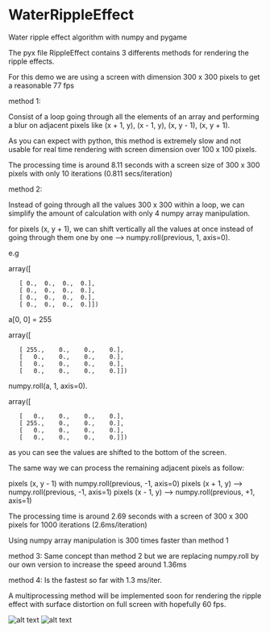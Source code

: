 # WaterRippleEffect
Water ripple effect algorithm with numpy and pygame

The pyx file RippleEffect contains 3 differents methods for rendering the ripple effects.

For this demo we are using a screen with dimension 300 x 300 pixels to get a reasonable 77 fps 

method 1:

Consist of a loop going through all the elements of an array and performing a blur on adjacent pixels like (x + 1, y), (x - 1, y), (x, y - 1), (x, y + 1).

As you can expect with python, this method is extremely slow and not usable for real time rendering with screen dimension over 100 x 100 pixels.

The processing time is around 8.11 seconds with a screen size of 300 x 300 pixels with only 10 iterations (0.811 secs/iteration)

method 2:

Instead of going through all the values 300 x 300 within a loop, we can simplify the amount of calculation with only
4 numpy array manipulation.

for pixels (x, y + 1), we can shift vertically all the values at once instead of going through them one by one --> numpy.roll(previous, 1, axis=0).

e.g

array([
       
       [ 0.,  0.,  0.,  0.],      
       [ 0.,  0.,  0.,  0.],     
       [ 0.,  0.,  0.,  0.],     
       [ 0.,  0.,  0.,  0.]])

a[0, 0] = 255

array([

       [ 255.,    0.,    0.,    0.],
       [   0.,    0.,    0.,    0.],
       [   0.,    0.,    0.,    0.],
       [   0.,    0.,    0.,    0.]])
       
numpy.roll(a, 1, axis=0).

array([

       [   0.,    0.,    0.,    0.],
       [ 255.,    0.,    0.,    0.],
       [   0.,    0.,    0.,    0.],
       [   0.,    0.,    0.,    0.]])
       
as you can see the values are shifted to the bottom of the screen. 

The same way we can process the remaining adjacent pixels as follow:

pixels (x, y - 1) with numpy.roll(previous, -1, axis=0)
pixels (x + 1, y) --> numpy.roll(previous, -1, axis=1)
pixels (x - 1, y) --> numpy.roll(previous, +1, axis=1)

The processing time is around 2.69 seconds with a screen of 300 x 300 pixels for 1000 iterations (2.6ms/iteration)

Using numpy array manipulation is 300 times faster than method 1

method 3: Same concept than method 2 but we are replacing numpy.roll by our own version to increase the speed around 1.36ms

method 4: Is the fastest so far with 1.3 ms/iter.

A multiprocessing method will be implemented soon for rendering the ripple effect with surface distortion on 
full screen with hopefully 60 fps. 

![alt text](https://github.com/yoyoberenguer/WaterRippleEffect/blob/master/RippleEffect.gif)
![alt text](https://github.com/yoyoberenguer/WaterRippleEffect/blob/master/RippleEffect1.gif)

